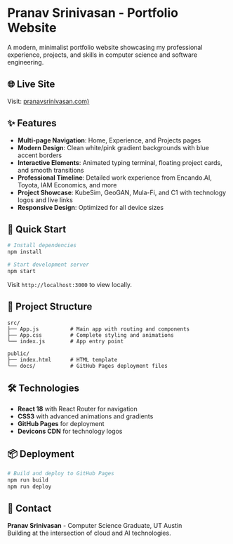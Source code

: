 # Pranav Srinivasan - Portfolio Website

A modern, minimalist portfolio website showcasing my professional experience, projects, and skills in computer science and software engineering.

## 🌐 Live Site

Visit: [pranavsrinivasan.com)](pranavsrinivasan.com)

## ✨ Features

- **Multi-page Navigation**: Home, Experience, and Projects pages
- **Modern Design**: Clean white/pink gradient backgrounds with blue accent borders
- **Interactive Elements**: Animated typing terminal, floating project cards, and smooth transitions
- **Professional Timeline**: Detailed work experience from Encando.AI, Toyota, IAM Economics, and more
- **Project Showcase**: KubeSim, GeoGAN, Mula-Fi, and C1 with technology logos and live links
- **Responsive Design**: Optimized for all device sizes

## 🚀 Quick Start

```bash
# Install dependencies
npm install

# Start development server
npm start
```

Visit `http://localhost:3000` to view locally.

## 📁 Project Structure

```
src/
├── App.js          # Main app with routing and components
├── App.css         # Complete styling and animations
└── index.js        # App entry point

public/
├── index.html      # HTML template
└── docs/           # GitHub Pages deployment files
```

## 🛠 Technologies

- **React 18** with React Router for navigation
- **CSS3** with advanced animations and gradients
- **GitHub Pages** for deployment
- **Devicons CDN** for technology logos

## 📦 Deployment

```bash
# Build and deploy to GitHub Pages
npm run build
npm run deploy
```

## 📧 Contact

**Pranav Srinivasan** - Computer Science Graduate, UT Austin  
Building at the intersection of cloud and AI technologies.